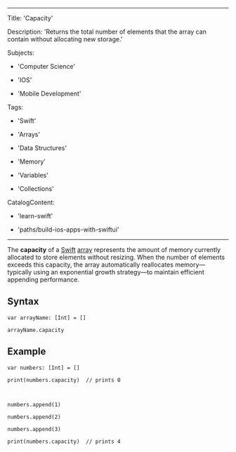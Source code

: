 
---

Title: 'Capacity'

Description: 'Returns the total number of elements that the array can contain without allocating new storage.'

Subjects:

- 'Computer Science'

- 'IOS'

- 'Mobile Development'

Tags:

- 'Swift'

- 'Arrays'

- 'Data Structures'

- 'Memory'

- 'Variables'

- 'Collections'

CatalogContent:

- 'learn-swift'

- 'paths/build-ios-apps-with-swiftui'

---

  

The ****capacity**** of a [Swift](https://www.codecademy.com/resources/docs/swift) [array](https://www.codecademy.com/resources/docs/swift/arrays) represents the amount of memory currently allocated to store elements without resizing. When the number of elements exceeds this capacity, the array automatically reallocates memory—typically using an exponential growth strategy—to maintain efficient appending performance.

  

## Syntax

  

    var arrayName: [Int] = []
    
    arrayName.capacity

  

## Example

  

    var numbers: [Int] = []
    
    print(numbers.capacity)  // prints 0
    
      
    
    numbers.append(1)
    
    numbers.append(2)
    
    numbers.append(3)
    
    print(numbers.capacity)  // prints 4
